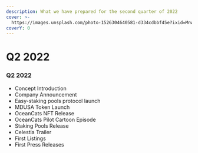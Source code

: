 ```yaml
---
description: What we have prepared for the second quarter of 2022
cover: >-
  https://images.unsplash.com/photo-1526304640581-d334cdbbf45e?ixid=MnwxMjA3fDB8MHxwaG90by1wYWdlfHx8fGVufDB8fHx8&ixlib=rb-1.2.1&auto=format&fit=crop&w=2970&q=80
coverY: 0
---
```


# Q2 2022

### Q2 2022

* Concept Introduction
* &#x20;Company Announcement
* &#x20;Easy-staking pools protocol launch
* &#x20;MDUSA Token Launch
* &#x20;OceanCats NFT Release
* &#x20;OceanCats Pilot Cartoon Episode
* &#x20;Staking Pools Release
* &#x20;Celestia Trailer
* &#x20;First Listings
* &#x20;First Press Releases
